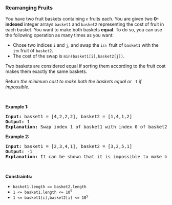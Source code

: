 
<h3>Rearranging Fruits</h3>
<div><p>You have two fruit baskets containing <code>n</code> fruits each. You are given two <strong>0-indexed</strong> integer arrays <code>basket1</code> and <code>basket2</code> representing the cost of fruit in each basket. You want to make both baskets <strong>equal</strong>. To do so, you can use the following operation as many times as you want:</p>
<ul>
<li>Chose two indices <code>i</code> and <code>j</code>, and swap the <code>i<font size="1">th</font> </code>fruit of <code>basket1</code> with the <code>j<font size="1">th</font></code> fruit of <code>basket2</code>.</li>
<li>The cost of the swap is <code>min(basket1[i],basket2[j])</code>.</li>
</ul>
<p>Two baskets are considered equal if sorting them according to the fruit cost makes them exactly the same baskets.</p>
<p>Return <em>the minimum cost to make both the baskets equal or </em><code>-1</code><em> if impossible.</em></p>
<p> </p>
<p><strong>Example 1:</strong></p>
<pre><strong>Input:</strong> basket1 = [4,2,2,2], basket2 = [1,4,1,2]
<strong>Output:</strong> 1
<strong>Explanation:</strong> Swap index 1 of basket1 with index 0 of basket2, which has cost 1. Now basket1 = [4,1,2,2] and basket2 = [2,4,1,2]. Rearranging both the arrays makes them equal.
</pre>
<p><strong>Example 2:</strong></p>
<pre><strong>Input:</strong> basket1 = [2,3,4,1], basket2 = [3,2,5,1]
<strong>Output:</strong> -1
<strong>Explanation:</strong> It can be shown that it is impossible to make both the baskets equal.
</pre>
<p> </p>
<p><strong>Constraints:</strong></p>
<ul>
<li><code>basket1.length == basket2.length</code></li>
<li><code>1 &lt;= basket1.length &lt;= 10<sup>5</sup></code></li>
<li><code>1 &lt;= basket1[i],basket2[i] &lt;= 10<sup>9</sup></code></li>
</ul>
</div>
